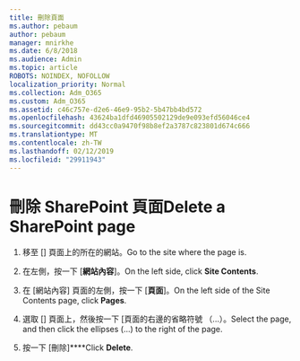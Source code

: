 ```yaml
---
title: 刪除頁面
ms.author: pebaum
author: pebaum
manager: mnirkhe
ms.date: 6/8/2018
ms.audience: Admin
ms.topic: article
ROBOTS: NOINDEX, NOFOLLOW
localization_priority: Normal
ms.collection: Adm_O365
ms.custom: Adm_O365
ms.assetid: c46c757e-d2e6-46e9-95b2-5b47bb4bd572
ms.openlocfilehash: 43624ba1dfd46905502129de9e093efd56046ce4
ms.sourcegitcommit: dd43cc0a9470f98b8ef2a3787c823801d674c666
ms.translationtype: MT
ms.contentlocale: zh-TW
ms.lasthandoff: 02/12/2019
ms.locfileid: "29911943"
---
```

# <a name="delete-a-sharepoint-page"></a><span data-ttu-id="6521c-102">刪除 SharePoint 頁面</span><span class="sxs-lookup"><span data-stu-id="6521c-102">Delete a SharePoint page</span></span>

1. <span data-ttu-id="6521c-103">移至 [] 頁面上的所在的網站。</span><span class="sxs-lookup"><span data-stu-id="6521c-103">Go to the site where the page is.</span></span>
    
2. <span data-ttu-id="6521c-104">在左側，按一下 [**網站內容**]。</span><span class="sxs-lookup"><span data-stu-id="6521c-104">On the left side, click **Site Contents**.</span></span>
    
3. <span data-ttu-id="6521c-105">在 [網站內容] 頁面的左側，按一下 [**頁面**]。</span><span class="sxs-lookup"><span data-stu-id="6521c-105">On the left side of the Site Contents page, click **Pages**.</span></span>
    
4. <span data-ttu-id="6521c-106">選取 [] 頁面上，然後按一下 [頁面的右邊的省略符號 （...）。</span><span class="sxs-lookup"><span data-stu-id="6521c-106">Select the page, and then click the ellipses (...) to the right of the page.</span></span>
    
5. <span data-ttu-id="6521c-107">按一下 [刪除]\*\*\*\*</span><span class="sxs-lookup"><span data-stu-id="6521c-107">Click **Delete**.</span></span>
    

